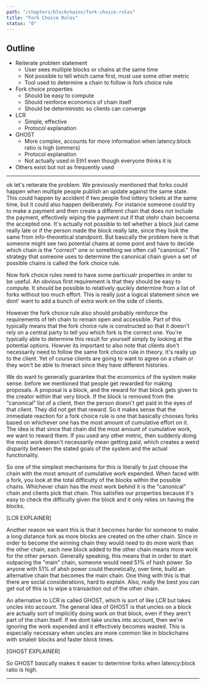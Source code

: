 ```yaml
---
path: "/chapters/blockchains/fork-choice-rules"
title: "Fork Choice Rules"
status: "0"
---
```


## Outline
- Reiterate problem statement
    - User sees multiple blocks or chains at the same time
    - Not possible to tell which came first, must use some other metric
    - Tool used to determine a chain to follow is fork choice rule
- Fork choice properties
    - Should be easy to compute 
    - Should reinforce economics of chain itself
    - Should be deterministic so clients can converge
- LCR
    - Simple, effective
    - Protocol explanation
- GHOST
    - More complex, accounts for more information when latency:block ratio is high (ommers)
    - Protocol explanation
    - Not actually used in Eth1 even though everyone thinks it is
- Others exist but not as frequently used
---

ok let's reiterate the problem. We previously mentioned that forks could happen when multiple people publish an update against the same state. This could happen by accident if two people find lottery tickets at the same time, but it could also happen deliberately. For instance someone could try to make a payment and then create a different chain that does not include the payment, effectively wiping the payment out if that otehr chain becoems the accepted one. It's actually not possible to tell whether a block jsut came really late or if the person made the block really late, since they look the same from info-theoretical standpoint. But basically the problem here is that someone might see two potential chains at some point and have to decide which chain is the "correct" one or something we often call "canonical." The strategy that someone uses to determine the canonical chain given a set of possible chains is called the fork choice rule.

Now fork choice rules need to have some particualr properties in order to be useful. An obvious first requirement is that they should be easy to compute. It should be possible to relatively qucikly determine from a list of forks without too much effort. This is really just a logical statement since we dont' want to add a bunch of extra work on the side of clients.

However the fork choice rule also should probably reinforce the requirements of teh chain to remain open and accessible. Part of this typically means that the fork choice rule is constructed so that it doesn't rely on a central party to tell you which fork is the correct one. You're typically able to determine this result for yourself simply by looking at the potential options. Howver its important to also note that clients don't necessarily need to follow the same fork choice rule in theory. It's really up to the client. Yet of course clients are going to want to agree on a chain or they won't be able to itneract since they have different histories.

We do want to generally guarantee that the economics of the system make sense. before we mentioned that people get rewarded for making proposals. A proposal is a block, and the reward for that block gets given to the creator within that very block. If the block is removed from the "canonical" list of a client, then the person doesn't get paid in the eyes of that client. They did not get that reward. So it makes sense that the immediate reaction for a fork choice rule is one that basically chooses forks based on whichever one has the most amount of cumulative effort on it. The idea is that since that chain did the most amount of cumulative work, we want to reward them. If you used any other metric, then suddenly doing the most work doesn't necessarily mean getting paid, which creates a weird disparity between the stated goals of the system and the actual functionality. 

So one of the simplest mechanisms for this is literally to just choose the chain with the most amount of cumulative work expended. When faced with a fork, you look at the total difficulty of the blocks within the possible chains. Whichever chain has the most work behind it is the "canonical" chain and clients pick that chain. This satisfies our properties because it's easy to check the difficulty given the block and it only relies on having the blocks. 

[LCR EXPLAINER]

Another reason we want this is that it becomes harder for someone to make a long distance fork as more blocks are created on the other chain. Since in order to become the winning chain they would need to do more work than the other chain, each new block added to the other chain means more work for the other person. Generally speaking, this means that in order to start outpacing the "main" chain, someone would need 51% of hash power. So anyone with 51% of ahsh power could theoretically, over time, build an alternative chain that becomes the main chain. One thing with this is that there are social considerations, hard to explain. Also, really the best you can get out of this is to wipe a transaction out of the other chain.

An alternative to LCR is called GHOST, which is sort of like LCR but takes uncles into account. The general idea of GHOST is that uncles on a block are actually sort of implicitly doing work on that block, even if they aren't part of the chain itself. If we dont take uncles into account, then we're ignoring the work expended and it effectively becomes wasted. This is especially necessary when uncles are more common like in blockchains with smalelr blocks and faster block times.

[GHOST EXPLAINER]

So GHOST basically makes it easier to determine forks when latency:block ratio is high. 

---